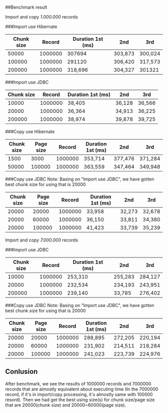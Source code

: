 ##Benchmark result

Import and copy *1.000.000* records

###Import use Hibernate

| Chunk size | Record | Duration 1st (ms) | 2nd | 3rd |
| ------------- | ------------- |	------------- |	-------------	| ------------- |
| 50000 | 1000000 |	307694 | 303,873	| 300,024 |
| 100000 | 1000000 |	291120 |	306,420 | 317,573 |
| 200000 | 1000000 |	318,696 |	304,327 | 301321 |

###Import use JDBC

| Chunk size | Record | Duration 1st (ms) | 2nd | 3rd |
| ------------- | ------------- |	------------- |	-------------	| ------------- |
| 10000 | 1000000 |	38,405 |	36,128	| 36,566 |
| 20000 | 1000000 |	36,364 |	34,913	| 36,225 |
| 200000 | 1000000 |	38,974 |	39,878	| 39,725 |
 
###Copy use Hibernate

| Chunk size | Page size | Record | Duration 1st (ms) | 2nd | 3rd |
| ------------- | ------------- |	------------- |	-------------	| ------------- | ------------- |
| 1500 | 3000 |	1000000 |	353,714	| 377,476 | 371,284 |
| 50000 | 100000 |	1000000 |	363,559	| 347,464 | 349,948 |

###Copy use JDBC
 Note: Basing on "Import use JDBC", we have gotten best chunk size for using that is 20000 
 
| Chunk size | Page size | Record | Duration 1st (ms) | 2nd | 3rd |
| ------------- | ------------- |	------------- |	-------------	| ------------- | ------------- |
| 20000 | 20000 |	1000000 |	33,958	| 32,273 | 32,678 |
| 20000 | 60000 |	1000000 |	36,150 | 33,811 | 34,380 |
| 20000 | 100000 |	1000000 |	41,423 | 33,739 | 35,239 |


Import and copy *7.000.000* records

###Import use JDBC

| Chunk size | Record | Duration 1st (ms) | 2nd | 3rd |
| ------------- | ------------- |	------------- |	-------------	| ------------- |
| 10000 | 1000000 |	253,310 |	255,283	| 284,127 |
| 20000 | 1000000 |	232,534 |	234,193	| 243,951 |
| 200000 | 1000000 |	239,140 |	33,785	| 276,402 |

###Copy use JDBC
 Note: Basing on "Import use JDBC", we have gotten best chunk size for using that is 20000
 
| Chunk size | Page size | Record | Duration 1st (ms) | 2nd | 3rd |
| ------------- | ------------- |	------------- |	-------------	| ------------- | ------------- |
| 20000 | 20000 |	1000000 |	288,895	| 272,205 | 220,194 |
| 20000 | 60000 |	1000000 |	231,902 | 214,511 | 218,284 |
| 20000 | 100000 |	1000000 |	241,023 | 223,739 | 224,976 |

## Conlusion 
After benchmark, we see the results of 1000000 records and 7000000 records that are almostly equivalent about executing time (In the 7000000  record, if it's in import/copy processing, it's almostly same with 100000 resord). Then we had get the best using size(s) for chunk size/page size that are 20000(chunk size) and 20000~60000(page size).
